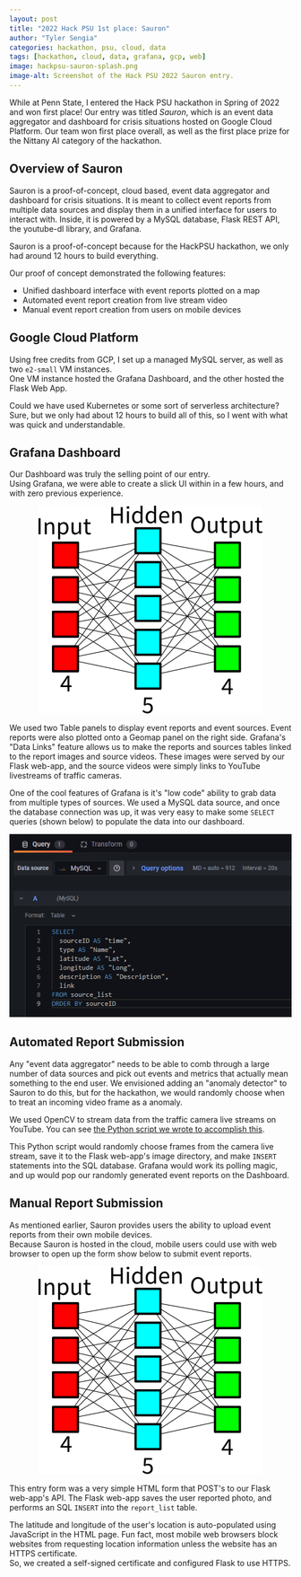 ```yaml
---
layout: post
title: "2022 Hack PSU 1st place: Sauron"
author: "Tyler Sengia"
categories: hackathon, psu, cloud, data
tags: [hackathon, cloud, data, grafana, gcp, web]
image: hackpsu-sauron-splash.png
image-alt: Screenshot of the Hack PSU 2022 Sauron entry.
---
```


While at Penn State, I entered the Hack PSU hackathon in Spring of 2022 and won first place! Our entry was titled _Sauron_, 
which is an event data aggregator and dashboard for crisis situations hosted on Google Cloud Platform.
Our team won first place overall, as well as the first place prize for the Nittany AI category of the hackathon.

## Overview of Sauron
Sauron is a proof-of-concept, cloud based, event data aggregator and dashboard for crisis situations.
It is meant to collect event reports from multiple data sources and display them in a unified interface for users to interact with.
Inside, it is powered by a MySQL database, Flask REST API, the youtube-dl library, and Grafana.

Sauron is a proof-of-concept because for the HackPSU hackathon, we only had around 12 hours to build everything.

Our proof of concept demonstrated the following features:
- Unified dashboard interface with event reports plotted on a map
- Automated event report creation from live stream video
- Manual event report creation from users on mobile devices

## Google Cloud Platform
Using free credits from GCP, I set up a managed MySQL server, as well as two `e2-small` VM instances.  
One VM instance hosted the Grafana Dashboard, and the other hosted the Flask Web App.  

Could we have used Kubernetes or some sort of serverless architecture?
Sure, but we only had about 12 hours to build all of this, so I went with what was quick and understandable.

## Grafana Dashboard
Our Dashboard was truly the selling point of our entry.  
Using Grafana, we were able to create a slick UI within in a few hours, and with zero previous experience.  

<div style="text-align: center;" >
<img src="assets/img/quibs-network.png" alt="Diagram of the quib's feedforward neural network" />  
</div>

We used two Table panels to display event reports and event sources. Event reports were also plotted onto a Geomap panel on the right side.
Grafana's "Data Links" feature allows us to make the reports and sources tables linked to the report images and source videos.
These images were served by our Flask web-app, and the source videos were simply links to YouTube livestreams of traffic cameras.  

One of the cool features of Grafana is it's "low code" ability to grab data from multiple types of sources.
We used a MySQL data source, and once the database connection was up, it was very easy to make some `SELECT` queries (shown below) to populate the data into our dashboard.  

<div style="text-align: center;" >
<img src="assets/img/sauron/sources-list-sql-query.png" alt="SELECT statement used to populate the sources list." />  
</div>

## Automated Report Submission
Any "event data aggregator" needs to be able to comb through a large number of data sources and pick out events and metrics that actually mean something to the end user.
We envisioned adding an "anomaly detector" to Sauron to do this, but for the hackathon, we would randomly choose when to treat an incoming video frame as a anomaly.  

We used OpenCV to stream data from the traffic camera live streams on YouTube. You can see [the Python script we wrote to accomplish this](https://github.com/tsengia/HackPSU-Sauron/blob/master/detect-incidents-hardcoded.py).  

This Python script would randomly choose frames from the camera live stream, save it to the Flask web-app's image directory, and make `INSERT` statements into the SQL database.
Grafana would work its polling magic, and up would pop our randomly generated event reports on the Dashboard.  

## Manual Report Submission
As mentioned earlier, Sauron provides users the ability to upload event reports from their own mobile devices.  
Because Sauron is hosted in the cloud, mobile users could use with web browser to open up the form show below to submit event reports.

<div style="text-align: center;" >
<img src="assets/img/quibs-network.png" alt="Diagram of the quib's feedforward neural network" />  
</div>

This entry form was a very simple HTML form that POST's to our Flask web-app's API.
The Flask web-app saves the user reported photo, and performs an SQL `INSERT` into the `report_list` table.

The latitude and longitude of the user's location is auto-populated using JavaScript in the HTML page. 
Fun fact, most mobile web browsers block websites from requesting location information unless the website has an HTTPS certificate.  
So, we created a self-signed certificate and configured Flask to use HTTPS.  